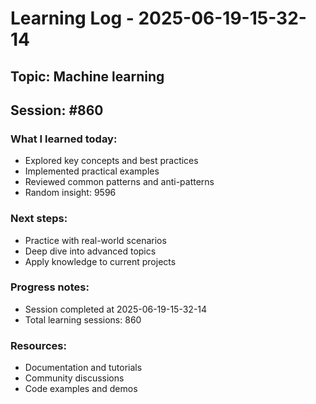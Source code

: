 # Learning Log - 2025-06-19-15-32-14

## Topic: Machine learning
## Session: #860

### What I learned today:
- Explored key concepts and best practices
- Implemented practical examples  
- Reviewed common patterns and anti-patterns
- Random insight: 9596

### Next steps:
- Practice with real-world scenarios
- Deep dive into advanced topics
- Apply knowledge to current projects

### Progress notes:
- Session completed at 2025-06-19-15-32-14
- Total learning sessions: 860

### Resources:
- Documentation and tutorials
- Community discussions
- Code examples and demos
